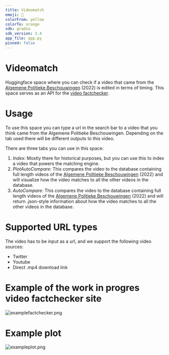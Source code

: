 ```yaml
---
title: Videomatch
emoji: 🎥
colorFrom: yellow
colorTo: orange
sdk: gradio
sdk_version: 3.4
app_file: app.py
pinned: false
---
```


# Videomatch
Huggingface space where you can check if a video that came from the [Algemene Politieke Beschouwingen](https://www.tweedekamer.nl/APB) (2022) is edited in terms of timing. This space serves as an API for the [video factchecker](www.google.com). 

# Usage
To use this space you can type a url in the search bar to a video that you think came from the Algemene Politieke Beschouwingen. Depending on the tab used there will be different outputs to this video. 

There are three tabs you can use in this space:
1. *Index*: Mostly there for historical purposes, but you can use this to index a video that powers the matching engine.
2. *PlotAutoCompare*: This compares the video to the database containing full length videos of the [Algemene Politieke Beschouwingen](https://www.tweedekamer.nl/APB) (2022) and will visualize how the video matches to all the other videos in the database.
3. *AutoCompare*: This compares the video to the database containing full length videos of the [Algemene Politieke Beschouwingen](https://www.tweedekamer.nl/APB) (2022) and will return .json-style information about how the video matches to all the other videos in the database.

# Supported URL types
The video has to be input as a url, and we support the following video sources: 
- Twitter
- Youtube
- Direct .mp4 download link

# Example of the work in progres video factchecker site
![examplefactchecker.png](https://s3.amazonaws.com/moonup/production/uploads/1668527555344-61dfe6a07313f246ad804cd1.png)

# Example plot 
![exampleplot.png](https://s3.amazonaws.com/moonup/production/uploads/1668527600178-61dfe6a07313f246ad804cd1.png)

